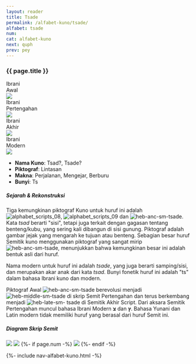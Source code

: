 ```yaml
---
layout: reader
title: Tsade
permalink: /alfabet-kuno/tsade/
alfabet: tsade
num: 
cat: alfabet-kuno
next: quph
prev: pey
---
```


<link rel="stylesheet" type="text/css" href="{{ site.url }}/assets/css/alfabet.css">

### **{{ page.title }}**

 <div id="content-alfabet" class="container pb-3">
    <div class="row justify-content-center">
    <div class="col-3 col-md-3 text-center font-weight-bold">Ibrani<br>Awal<br>
           <img class="pt-2" src="https://www.ancient-hebrew.org/hebrew/heb-anc-lg-{{ page.alfabet }}.jpg">
    </div>
    <div class="col-3 col-md-3 text-center font-weight-bold">Ibrani<br>Pertengahan<br>
      <img class="pt-2" src="https://www.ancient-hebrew.org/hebrew/heb-middle-lg-{{ page.alfabet }}.jpg">
     </div>
    <div class="col-3 col-md-3 text-center font-weight-bold">Ibrani<br>Akhir<br>
      <img class="pt-2" src="https://www.ancient-hebrew.org/hebrew/heb-late-lg-{{ page.alfabet }}.jpg">
    </div>
    <div class="col-3 col-md-3 text-center font-weight-bold">Ibrani<br>Modern<br>
      <img class="pt-2" src="https://www.ancient-hebrew.org/hebrew/heb-modern-lg-{{ page.alfabet }}.jpg">
    </div>
  </div>
</div>
           
- **Nama Kuno**: Tsad?, Tsade?
- **Piktograf**: Lintasan
- **Makna**: Perjalanan, Mengejar, Berburu
- **Bunyi**: Ts

##### **Sejarah & Rekonstruksi** 

Tiga kemungkinan piktograf Kuno untuk huruf ini adalah ![alphabet_scripts_08](https://www.ancient-hebrew.org/ancient-alphabet/files/alphabet_scripts_08.gif), ![alphabet_scripts_09](https://www.ancient-hebrew.org/ancient-alphabet/files/alphabet_scripts_09.gif) dan ![heb-anc-sm-tsade]( https://www.ancient-hebrew.org/hebrew/heb-anc-sm-tsade.jpg). Kata _tsad_ berarti "sisi", tetapi juga terkait dengan gagasan tentang benteng/kubu, yang sering kali dibangun di sisi gunung. Piktograf adalah gambar jejak yang mengarah ke tujuan atau benteng. Sebagian besar huruf Semitik kuno menggunakan piktograf yang sangat mirip ![heb-anc-sm-tsade](https://www.ancient-hebrew.org/hebrew/heb-anc-sm-tsade.jpg), menunjukkan bahwa kemungkinan besar ini adalah bentuk asli dari huruf.

Nama modern untuk huruf ini adalah _tsade_, yang juga berarti samping/sisi, dan merupakan akar anak dari kata _tsad_. Bunyi fonetik huruf ini adalah "ts" dalam bahasa Ibrani kuno dan modern.

Piktograf Awal ![heb-anc-sm-tsade](https://www.ancient-hebrew.org/hebrew/heb-anc-sm-tsade.jpg) berevolusi menjadi ![ heb-middle-sm-tsade](https://www.ancient-hebrew.org/hebrew/heb-middle-sm-tsade.jpg) di skrip Semit Pertengahan dan terus berkembang menjadi ![heb-late-sm- tsade]( https://www.ancient-hebrew.org/hebrew/heb-late-sm-tsade.jpg) di Semitik Akhir Script. Dari aksara Semitik Pertengahan muncul bahasa Ibrani Modern **צ** dan **ץ**. Bahasa Yunani dan Latin modern tidak memiliki huruf yang berasal dari huruf Semit ini.

<div id="content-chart" class="container pb-3">
    <div class="row justify-content-center">
      <div class="col-10 px-0">
        <h5 class="text-center font-weight-bold pb-2">Diagram Skrip Semit</h5>
        <div class="row justify-content-center">
        <img class="p-3 mb-4 img-thumbnail shadow" src="https://www.ancient-hebrew.org/ancient-alphabet/files/alphabet_chart_{{ page.alfabet }}_2.jpg">
        <img class="p-3 mb-4 img-thumbnail shadow" src="https://www.ancient-hebrew.org/ancient-alphabet/files/alphabet_chart_{{ page.alfabet }}_1.jpg"> 
        {%- if page.num -%}
        <img class="p-3 mb-4 img-thumbnail shadow" src="https://www.ancient-hebrew.org/alphabet/files/alephbet_evolution_{{ page.num }}.gif ">
        {%- endif -%}
        </div>
      </div>
    </div>
</div> 


{%- include nav-alfabet-kuno.html -%}